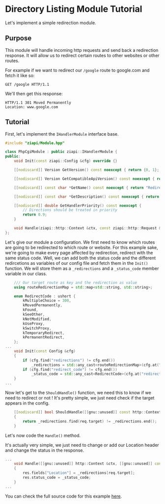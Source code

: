 # Directory Listing Module Tutorial

Let's implement a simple redirection module.

## Purpose

This module will handle incoming http requests and send back a redirection response.
It will allow us to redirect certain routes to other websites or other routes.

For example if we want to redirect our `/google` route to google.com and fetch it like so: 
```
GET /google HTTP/1.1
```

We'll then get this response:
```
HTTP/1.1 301 Moved Permanently
Location: www.google.com
``` 


## Tutorial

First, let's implement the `IHandlerModule` interface base.

```c++
#include "ziapi/Module.hpp"

class PhpCgiModule : public ziapi::IHandlerModule {
public:
    void Init(const ziapi::Config &cfg) override {}

    [[nodiscard]] Version GetVersion() const noexcept { return {0, 1}; }

    [[nodiscard]] Version GetCompatibleApiVersion() const noexcept { return {0, 1}; }

    [[nodiscard]] const char *GetName() const noexcept { return "Redirection Module"; }

    [[nodiscard]] const char *GetDescription() const noexcept { return "Redirects the request to another location."; }

    [[nodiscard]] double GetHandlerPriority() const noexcept { 
        // Directions should be treated in priority
        return 0.9; 
    }

    void Handle(ziapi::http::Context &ctx, const ziapi::http::Request &req, ziapi::http::Response &res) override {}
};
```

Let's give our module a configuration.
We first need to know which routes are going to be redirected to which route or website.
For this example sake, we're going to make every page affected by redirection, redirect with the same status code.
Well, we can add both the status code and the different redircetions as variables of our config file and fetch them in the `Init()` function. We will store them as a `_redirections` and a `_status_code` member variable in our class.

```c++
    /// Our target route as key and the redirection as value
    using routeRedirectionMap = std::map<std::string, std::string>;

    enum RedirectCode : ushort {
        kMultipleChoice = 300,
        kMovedPermanently,
        kFound,
        kSeeOther,
        kNotModified,
        kUseProxy,
        kSwitchProxy,
        kTemporaryRedirect,
        kPermanentRedirect,
    };
...
    void Init(const Config &cfg)
    {
        if (cfg.find("redirections") != cfg.end())
            _redirections = std::any_cast<routeRedirectionMap>(cfg.at("redirections"));
        if (cfg.find("redirect_code") != cfg.end())
            _status_code = std::any_cast<RedirectCode>(cfg.at("redirect_code"));
    }
...
```

Now let's get to the `ShouldHandle()` function, we need this to know if we need to redirect or not !
It's pretty simple, we just need check if the target appears in the config.

```cpp
    [[nodiscard]] bool ShouldHandle([[gnu::unused]] const http::Context &ctx, const http::Request &req) const
    {
        return _redirections.find(req.target) != _redirections.end();
    }
```

Let's now code the `Handle()` method.

It's actually very simple, we just need to change or add our Location header and change the status in the response.

```c++
...    
    void Handle([[gnu::unused]] http::Context &ctx, [[gnu::unused]] const http::Request &req, http::Response &res)
    {
        res.fields["Location"] = _redirections[req.target];
        res.status_code = _status_code;
    }
...
```

You can check the full source code for this example [here](/examples/modules/redirection/Module.hpp).
